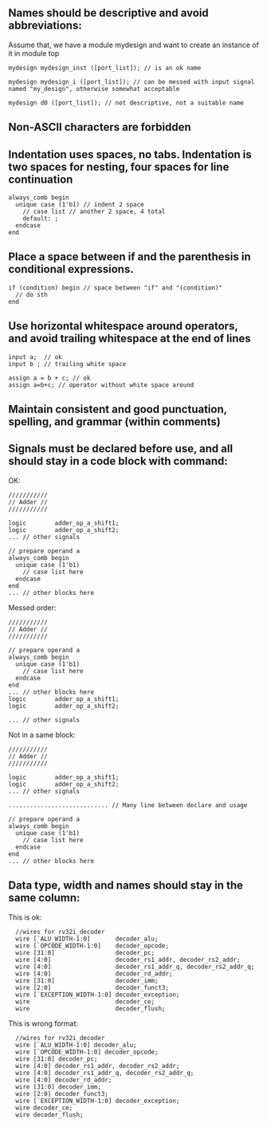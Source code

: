 ## Names should be descriptive and avoid abbreviations:
Assume that, we have a module mydesign and want to create an instance of it in module top
```
mydesign mydesign_inst ([port_list]); // is an ok name
```
```
mydesign mydesign_i ([port_list]); // can be messed with input signal named "my_design", otherwise somewhat acceptable
```
```
mydesign d0 ([port_list]); // not descriptive, not a suitable name
```
## Non-ASCII characters are forbidden
## Indentation uses spaces, no tabs. Indentation is two spaces for nesting, four spaces for line continuation
```
always_comb begin
  unique case (1'b1) // indent 2 space
    // case list // another 2 space, 4 total
    default: ;
  endcase
end
```
## Place a space between if and the parenthesis in conditional expressions.
```
if (condition) begin // space between "if" and "(condition)"
  // do sth
end
```
## Use horizontal whitespace around operators, and avoid trailing whitespace at the end of lines
```
input a;  // ok
input b ; // trailing white space
```
```
assign a = b + c; // ok
assign a=b+c; // operator without white space around
```
## Maintain consistent and good punctuation, spelling, and grammar (within comments)
## Signals must be declared before use, and all should stay in a code block with command:
OK:
```
///////////
// Adder //
///////////

logic        adder_op_a_shift1;
logic        adder_op_a_shift2;
... // other signals

// prepare operand a
always_comb begin
  unique case (1'b1)
    // case list here
  endcase
end
... // other blocks here
```
Messed order:
```
///////////
// Adder //
///////////

// prepare operand a
always_comb begin
  unique case (1'b1)
    // case list here
  endcase
end
... // other blocks here
logic        adder_op_a_shift1;
logic        adder_op_a_shift2;

... // other signals
```
Not in a same block: 
```
///////////
// Adder //
///////////

logic        adder_op_a_shift1;
logic        adder_op_a_shift2;
... // other signals

............................ // Many line between declare and usage

// prepare operand a
always_comb begin
  unique case (1'b1)
    // case list here
  endcase
end
... // other blocks here
```
## Data type, width and names should stay in the same column:
This is ok:
```
  //wires for rv32i_decoder
  wire [`ALU_WIDTH-1:0]       decoder_alu;
  wire [`OPCODE_WIDTH-1:0]    decoder_opcode;
  wire [31:0]                 decoder_pc;
  wire [4:0]                  decoder_rs1_addr, decoder_rs2_addr;
  wire [4:0]                  decoder_rs1_addr_q, decoder_rs2_addr_q;
  wire [4:0]                  decoder_rd_addr;
  wire [31:0]                 decoder_imm;
  wire [2:0]                  decoder_funct3;
  wire [`EXCEPTION_WIDTH-1:0] decoder_exception;
  wire                        decoder_ce;
  wire                        decoder_flush;
```
This is wrong format:
```
  //wires for rv32i_decoder
  wire [`ALU_WIDTH-1:0] decoder_alu;
  wire [`OPCODE_WIDTH-1:0] decoder_opcode;
  wire [31:0] decoder_pc;
  wire [4:0] decoder_rs1_addr, decoder_rs2_addr;
  wire [4:0] decoder_rs1_addr_q, decoder_rs2_addr_q;
  wire [4:0] decoder_rd_addr;
  wire [31:0] decoder_imm;
  wire [2:0] decoder_funct3;
  wire [`EXCEPTION_WIDTH-1:0] decoder_exception;
  wire decoder_ce;
  wire decoder_flush;
```
